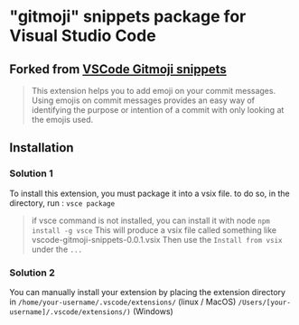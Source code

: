 # "gitmoji" snippets package for Visual Studio Code

## Forked from <a href="https://github.com/thierrymichel/vscode-gitmoji-snippets">VSCode Gitmoji snippets</a>

>This extension helps you to add emoji on your commit messages.
>Using emojis on commit messages provides an easy way of identifying the purpose or intention of a commit with only looking at the emojis used.

## Installation
### Solution 1
To install this extension, you must package it into a vsix file.
to do so, in the directory, run : 
`vsce package`
>if vsce command is not installed, you can install it with node
`npm install -g vsce`
This will produce a vsix file called something like vscode-gitmoji-snippets-0.0.1.vsix
Then use the `Install from vsix` under the `...`

### Solution 2
You can manually install your extension by placing the extension directory in 
`/home/your-username/.vscode/extensions/` (linux / MacOS)
`/Users/[your-username]/.vscode/extensions/)` (Windows)